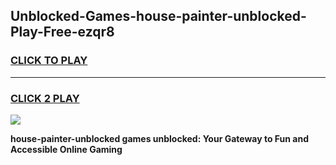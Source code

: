 
## Unblocked-Games-house-painter-unblocked-Play-Free-ezqr8
<h3>
<a href="https://premium76.site?title=house-painter-unblocked&ref=19M">CLICK TO PLAY</a></h3>
<hr>

<h3>
<a href="https://premium76.site?title=house-painter-unblocked&ref=19M">CLICK 2 PLAY</a>
  
</h3>

<a href="https://premium76.site?title=house-painter-unblocked&ref=19M"><img src="https://clearcache.store/games.png"></a>


**house-painter-unblocked games unblocked: Your Gateway to Fun and Accessible Online Gaming**
